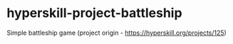 # hyperskill-project-battleship
Simple battleship game (project origin - https://hyperskill.org/projects/125)
